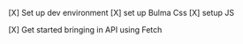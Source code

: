 [X] Set up dev environment
[X] set up Bulma Css
[X] setup JS

[X] Get started bringing in API using Fetch
